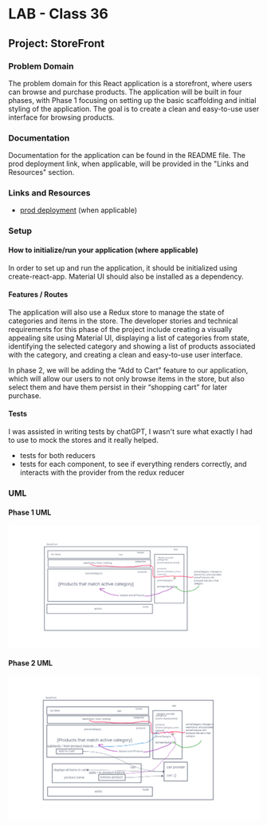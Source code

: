 # LAB - Class 36

## Project: StoreFront

### Problem Domain

The problem domain for this React application is a storefront, where users can browse and purchase products. The application will be built in four phases, with Phase 1 focusing on setting up the basic scaffolding and initial styling of the application. The goal is to create a clean and easy-to-use user interface for browsing products.

### Documentation

Documentation for the application can be found in the README file. The prod deployment link, when applicable, will be provided in the "Links and Resources" section.

### Links and Resources

- [prod deployment](spp-storefront.netlify.app) (when applicable)

### Setup

#### How to initialize/run your application (where applicable)

In order to set up and run the application, it should be initialized using create-react-app. Material UI should also be installed as a dependency.

#### Features / Routes

The application will also use a Redux store to manage the state of categories and items in the store. The developer stories and technical requirements for this phase of the project include creating a visually appealing site using Material UI, displaying a list of categories from state, identifying the selected category and showing a list of products associated with the category, and creating a clean and easy-to-use user interface.

In phase 2, we will be adding the “Add to Cart” feature to our application, which will allow our users to not only browse items in the store, but also select them and have them persist in their “shopping cart” for later purchase.

#### Tests

I was assisted in writing tests by chatGPT, I wasn't sure what exactly I had to use to mock the stores and it really helped.

- tests for both reducers
- tests for each component, to see if everything renders correctly, and
  interacts with the provider from the redux reducer

### UML

#### Phase 1 UML

![uml](./Lab-36.png)

#### Phase 2 UML

![uml](./Lab-37.png)